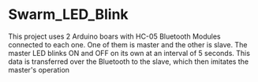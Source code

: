 # Swarm_LED_Blink
This project uses 2 Arduino boars with HC-05 Bluetooth Modules connected to each one. One of them is master and the other is slave. The master LED blinks ON and OFF on its own at an interval of 5 seconds. This data is transferred over the Bluetooth to the slave, which then imitates the master's operation
